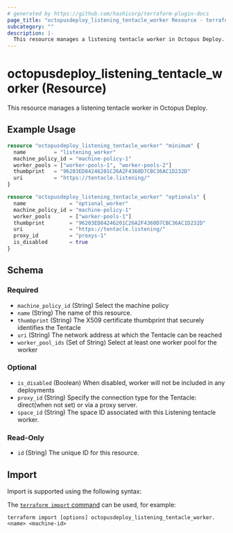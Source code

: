 ```yaml
---
# generated by https://github.com/hashicorp/terraform-plugin-docs
page_title: "octopusdeploy_listening_tentacle_worker Resource - terraform-provider-octopusdeploy"
subcategory: ""
description: |-
  This resource manages a listening tentacle worker in Octopus Deploy.
---
```


# octopusdeploy_listening_tentacle_worker (Resource)

This resource manages a listening tentacle worker in Octopus Deploy.

## Example Usage

```terraform
resource "octopusdeploy_listening_tentacle_worker" "minimum" {
  name         = "listening_worker"
  machine_policy_id = "machine-policy-1"
  worker_pools = ["worker-pools-1", "worker-pools-2"]
  thumbprint   = "96203ED84246201C26A2F4360D7CBC36AC1D232D"
  uri          = "https://tentacle.listening/"
}

resource "octopusdeploy_listening_tentacle_worker" "optionals" {
  name              = "optional_worker"
  machine_policy_id = "machine-policy-1"
  worker_pools      = ["worker-pools-1"]
  thumbprint        = "96203ED84246201C26A2F4360D7CBC36AC1D232D"
  uri               = "https://tentacle.listening/"
  proxy_id          = "proxys-1"
  is_disabled       = true
}
```

<!-- schema generated by tfplugindocs -->
## Schema

### Required

- `machine_policy_id` (String) Select the machine policy
- `name` (String) The name of this resource.
- `thumbprint` (String) The X509 certificate thumbprint that securely identifies the Tentacle
- `uri` (String) The network address at which the Tentacle can be reached
- `worker_pool_ids` (Set of String) Select at least one worker pool for the worker

### Optional

- `is_disabled` (Boolean) When disabled, worker will not be included in any deployments
- `proxy_id` (String) Specify the connection type for the Tentacle: direct(when not set) or via a proxy server.
- `space_id` (String) The space ID associated with this Listening tentacle worker.

### Read-Only

- `id` (String) The unique ID for this resource.

## Import

Import is supported using the following syntax:

The [`terraform import` command](https://developer.hashicorp.com/terraform/cli/commands/import) can be used, for example:

```shell
terraform import [options] octopusdeploy_listening_tentacle_worker.<name> <machine-id>
```
